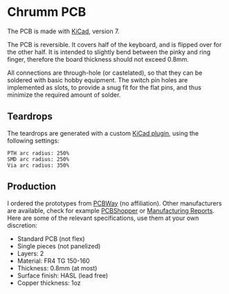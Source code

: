 Chrumm PCB
==========

The PCB is made with [KiCad], version 7.

The PCB is reversible. It covers half of the keyboard,
and is flipped over for the other half. It is intended
to slightly bend between the pinky and ring finger,
therefore the board thickness should not exceed 0.8mm.

All connections are through-hole (or castelated), so
that they can be soldered with basic hobby equipment.
The switch pin holes are implemented as slots, to
provide a snug fit for the flat pins, and thus
minimize the required amount of solder.

[KiCad]: https://www.kicad.org/


Teardrops
---------

The teardrops are generated with a custom [KiCad plugin],
using the following settings:

    PTH arc radius: 250%
    SMD arc radius: 250%
    Via arc radius: 350%

[KiCad plugin]: https://github.com/sevmeyer/kicad-arc-teardrops


Production
----------

I ordered the prototypes from [PCBWay] (no affiliation).
Other manufacturers are available, check for example
[PCBShopper] or [Manufacturing Reports]. Here are some of
the relevant specifications, use them at your own discretion:

- Standard PCB (not flex)
- Single pieces (not panelized)
- Layers: 2
- Material: FR4 TG 150-160
- Thickness: 0.8mm (at most)
- Surface finish: HASL (lead free)
- Copper thickness: 1oz

[PCBWay]: https://pcbway.com/
[PCBShopper]: https://pcbshopper.com/
[Manufacturing Reports]: https://manufacturingreports.com/category/electronics/rigid-pcb-fabrication/
